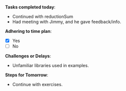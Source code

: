 
**Tasks completed today**:
- Continued with reductionSum
- Had meeting with Jimmy, and he gave feedback/info. 

**Adhering to time plan**: 
- [x] Yes
- [ ] No

**Challenges or Delays**:
- Unfamiliar libraries used in examples. 

**Steps for Tomorrow**:
- Continue with exercises.

